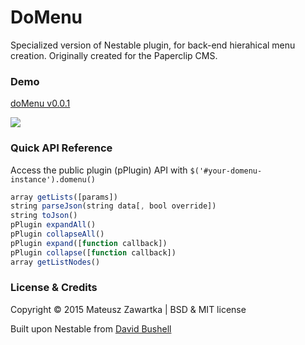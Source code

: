 DoMenu
========

Specialized version of Nestable plugin, for back-end hierahical menu creation.
Originally created for the Paperclip CMS.

### Demo
[doMenu v0.0.1](http://mechanicious.github.io/domenu/)

![](https://github.com/mechanicious/domenu/blob/gh-pages/domenu-0.0.1-gif.gif?raw=true)
### Quick API Reference
Access the public plugin (pPlugin) API with `$('#your-domenu-instance').domenu()`
```js
array getLists([params])
string parseJson(string data[, bool override])
string toJson()
pPlugin expandAll()
pPlugin collapseAll()
pPlugin expand([function callback])
pPlugin collapse([function callback])
array getListNodes()
```
### License & Credits 
Copyright © 2015 Mateusz Zawartka | BSD & MIT license

Built upon Nestable from [David Bushell](http://dbushell.com/)
